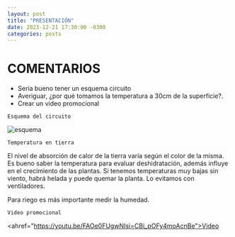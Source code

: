 ```yaml
---
layout: post
title: "PRESENTACIÓN"
date: 2023-12-21 17:30:00 -0300
categories: posts
---
```


# COMENTARIOS

- Sería bueno tener un esquema circuito
- Averiguar, ¿por qué tomamos la temperatura a 30cm de la superficie?.
- Crear un video promocional 


`Esquema del circuito`

![esquema](/proyecto-plant-o-matic/assets/esquema.jpg)

`Temperatura en tierra`

El nivel de absorción de calor de la tierra varía según el color de la misma. Es bueno saber la temperatura para evaluar deshidratación, además influye en el crecimiento de las plantas. Si tenemos temperaturas muy bajas sin viento, habrá helada y puede quemar la planta. Lo evitamos con ventiladores.

Para riego es más importante medir la humedad.

`Video promocional`




<ahref="https://youtu.be/FAOe0FUgwNIsi=CBi_pOFy4moAcnBe">Video</a>


